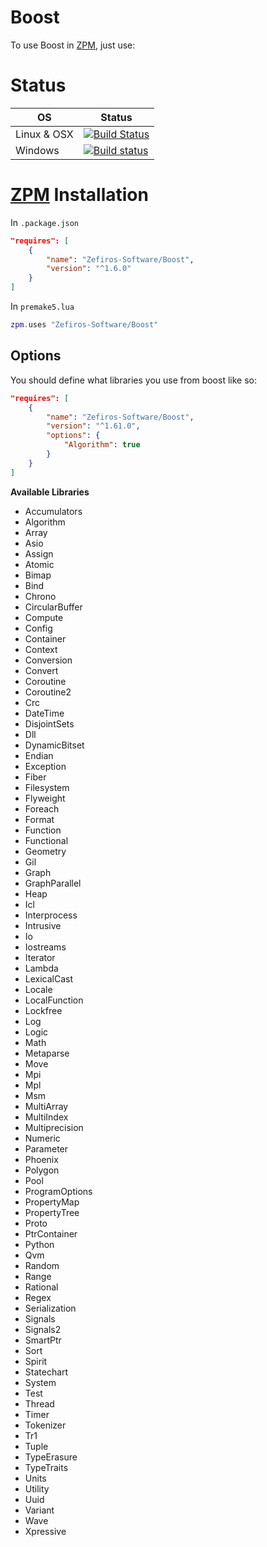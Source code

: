 # Boost
To use Boost in [ZPM](http://zpm.zefiros.eu), just use:

# Status
OS          | Status
----------- | -------
Linux & OSX | [![Build Status](https://travis-ci.org/Zefiros-Software/Boost.svg?branch=master)](https://travis-ci.org/Zefiros-Software/Boost)
Windows     | [![Build status](https://ci.appveyor.com/api/projects/status/jry48qkgq4opd8ux?svg=true)](https://ci.appveyor.com/project/PaulVisscher/boost)

# [ZPM](http://zpm.zefiros.eu) Installation
In `.package.json`
```json
"requires": [
    {
        "name": "Zefiros-Software/Boost",
        "version": "^1.6.0"
    }
]
```

In `premake5.lua`
```lua
zpm.uses "Zefiros-Software/Boost"
```

## Options
You should define what libraries you use from boost like so:

```json
"requires": [
    {
        "name": "Zefiros-Software/Boost",
        "version": "^1.61.0",
        "options": {
            "Algorithm": true
        }
    }
]
```


**Available Libraries**

* Accumulators
* Algorithm
* Array
* Asio
* Assign
* Atomic
* Bimap
* Bind
* Chrono
* CircularBuffer
* Compute
* Config
* Container
* Context
* Conversion
* Convert
* Coroutine
* Coroutine2
* Crc
* DateTime
* DisjointSets
* Dll
* DynamicBitset
* Endian
* Exception
* Fiber
* Filesystem
* Flyweight
* Foreach
* Format
* Function
* Functional
* Geometry
* Gil
* Graph
* GraphParallel
* Heap
* Icl
* Interprocess
* Intrusive
* Io
* Iostreams
* Iterator
* Lambda
* LexicalCast
* Locale
* LocalFunction
* Lockfree
* Log
* Logic
* Math
* Metaparse
* Move
* Mpi
* Mpl
* Msm
* MultiArray
* MultiIndex
* Multiprecision
* Numeric
* Parameter
* Phoenix
* Polygon
* Pool
* ProgramOptions
* PropertyMap
* PropertyTree
* Proto
* PtrContainer
* Python
* Qvm
* Random
* Range
* Rational
* Regex
* Serialization
* Signals
* Signals2
* SmartPtr
* Sort
* Spirit
* Statechart
* System
* Test
* Thread
* Timer
* Tokenizer
* Tr1
* Tuple
* TypeErasure
* TypeTraits
* Units
* Utility
* Uuid
* Variant
* Wave
* Xpressive